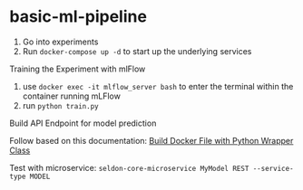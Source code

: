 # basic-ml-pipeline


1. Go into experiments
2. Run `docker-compose up -d` to start up the underlying services

Training the Experiment with mlFlow

1. use `docker exec -it mlflow_server bash` to enter the terminal within the container running mLFlow 
2. run `python train.py`

Build API Endpoint for model prediction

Follow based on this documentation:
[Build Docker File with Python Wrapper Class](https://docs.seldon.io/projects/seldon-core/en/latest/python/python_wrapping_docker.html)

Test with microservice:
`seldon-core-microservice MyModel REST --service-type MODEL`

